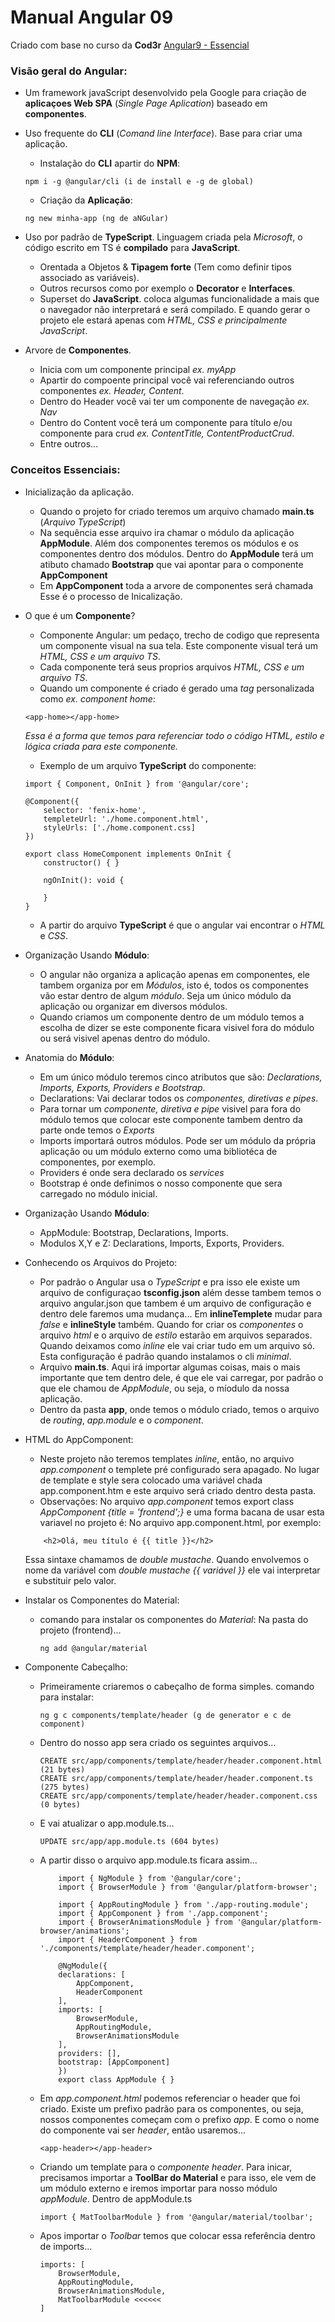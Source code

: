 # Manual Angular 09
Criado com base no curso da **Cod3r** [Angular9 - Essencial](https://www.cod3r.com.br/courses/take/angular-9-essencial)

### Visão geral do Angular:

* Um framework javaScript desenvolvido pela Google para criação de **aplicaçoes Web SPA** (*Single Page Aplication*) baseado em **componentes**.

* Uso frequente do **CLI** (*Comand line Interface*). Base para criar uma aplicação.
    - Instalação do **CLI** apartir do **NPM**:
    ```
    npm i -g @angular/cli (i de install e -g de global)
    ```
    - Criação da **Aplicação**:
    ```
    ng new minha-app (ng de aNGular)
    ```
* Uso por padrão de **TypeScript**. Linguagem criada pela *Microsoft*, o código escrito em TS é **compilado** para **JavaScript**.
    - Orentada a Objetos & **Tipagem forte** (Tem como definir tipos associado as variáveis).
    - Outros recursos como por exemplo o **Decorator** e **Interfaces**.
    - Superset do **JavaScript**. coloca algumas funcionalidade a mais que o navegador não interpretará e será compilado. E quando gerar o projeto ele estará apenas com *HTML, CSS e principalmente JavaScript*.

* Arvore de **Componentes**.
    - Inicia com um componente principal *ex. myApp*
    - Apartir do compoente principal você vai referenciando outros componentes *ex. Header, Content*.
    - Dentro do Header você vai ter um componente de navegação *ex. Nav*
    - Dentro do Content você terá um componente para título e/ou componente para crud *ex. ContentTitle, ContentProductCrud*.
    - Entre outros...

### Conceitos Essenciais:

* Inicialização da aplicação. 
    - Quando o projeto for criado teremos um arquivo chamado **main.ts** (*Arquivo TypeScript*)
    - Na sequência esse arquivo ira chamar o módulo da aplicação **AppModule**. Além dos componentes teremos os módulos e os componentes dentro dos módulos. Dentro do **AppModule** terá um atibuto chamado **Bootstrap** que vai apontar para o componente **AppComponent**
    - Em **AppComponent** toda a arvore de componentes será chamada
Esse é o processo de Inicalização.

* O que é um **Componente**?
    - Componente Angular: um pedaço, trecho de codigo que representa um componente visual na sua tela. Este componente visual terá um *HTML, CSS e um arquivo TS*.
    - Cada componente terá seus proprios arquivos *HTML, CSS e um arquivo TS*.
    - Quando um componente é criado é gerado uma *tag* personalizada como *ex. component home*:
    ```
    <app-home></app-home>
    ```
    *Essa é a forma que temos para referenciar todo o código HTML, estilo e lógica criada para este componente.*

    - Exemplo de um arquivo **TypeScript** do componente:
    ```
    import { Component, OnInit } from '@angular/core';

    @Component({
        selector: 'fenix-home',
        templeteUrl: './home.component.html',
        styleUrls: ['./home.component.css]
    })

    export class HomeComponent implements OnInit {
        constructor() { }

        ngOnInit(): void {

        }
    }    
    ```
    - A partir do arquivo **TypeScript** é que o angular vai encontrar o *HTML* e *CSS*.

* Organização Usando **Módulo**:
    - O angular não organiza a aplicação apenas em componentes, ele tambem organiza por em *Módulos*, isto é, todos os componentes vão estar dentro de algum *módulo*. Seja um único módulo da aplicação ou organizar em diversos módulos.
    - Quando criamos um componente dentro de um módulo temos a escolha de dizer se este componente ficara visivel fora do módulo ou será visivel apenas dentro do módulo.

* Anatomia do **Módulo**:
    - Em um único módulo teremos cinco atributos que são: *Declarations, Imports, Exports, Providers e Bootstrap*.
    - Declarations: Vai declarar todos os *componentes, diretivas e pipes*.
    - Para tornar um *componente, diretiva e pipe* visivel para fora do módulo temos que colocar este componente tambem dentro da parte onde temos o *Exports*
    - Imports importará outros módulos. Pode ser um módulo da própria aplicação ou um módulo externo como uma bibliotéca de componentes, por exemplo.
    - Providers é onde sera declarado os *services*
    - Bootstrap é onde definimos o nosso componente que sera carregado no módulo inicial.

* Organização Usando **Módulo**:
    - AppModule: Bootstrap, Declarations, Imports.
    - Modulos X,Y e Z: Declarations, Imports, Exports, Providers.

* Conhecendo os Arquivos do Projeto:
    - Por padrão o Angular usa o *TypeScript* e pra isso ele existe um arquivo de configuraçao **tsconfig.json** além desse tambem temos o arquivo angular.json que tambem é um arquivo de configuração e dentro dele faremos uma mudança... Em **inlineTemplete** mudar para *false* e **inlineStyle** também. Quando for criar os *componentes* o arquivo *html* e o arquivo de *estilo* estarão em arquivos separados. Quando deixamos como *inline* ele vai criar tudo em um arquivo só. Esta configuração é padrão quando instalamos o cli *minimal*.
    - Arquivo **main.ts**. Aqui irá importar algumas coisas, mais o mais importante que tem dentro dele, é que ele vai carregar, por padrão o que ele chamou de *AppModule*, ou seja, o míodulo da nossa aplicação.
    - Dentro da pasta **app**, onde temos o módulo criado, temos o arquivo de *routing*, *app.module* e o *component*.

* HTML do AppComponent:
    - Neste projeto não teremos templates *inline*, então, no arquivo *app.component* o templete pré configurado sera apagado. No lugar de template e style sera colocado uma variável chada app.component.htm e este arquivo será criado dentro desta pasta.
    - Observações: No arquivo *app.component* temos export class *AppComponent {title = 'frontend';}* e uma forma bacana de usar esta variavel no projeto é:
    No arquivo app.component.html, por exemplo:
    ```
        <h2>Olá, meu título é {{ title }}</h2>
    ```
    Essa sintaxe chamamos de *double mustache*. Quando envolvemos o nome da variável com *double mustache {{ variável }}* ele vai interpretar e substituir pelo valor.

* Instalar os Componentes do Material:
    - comando para instalar os componentes do *Material*:
        Na pasta do projeto (frontend)...
        ```
        ng add @angular/material
        ```
* Componente Cabeçalho:
    - Primeiramente criaremos o cabeçalho de forma simples. comando para instalar:
        ```
        ng g c components/template/header (g de generator e c de component)
        ```
    - Dentro do nosso app sera criado os seguintes arquivos...
        ```
        CREATE src/app/components/template/header/header.component.html (21 bytes)
        CREATE src/app/components/template/header/header.component.ts (275 bytes)
        CREATE src/app/components/template/header/header.component.css (0 bytes)
        ```
    - E vai atualizar o app.module.ts...
        ```
        UPDATE src/app/app.module.ts (604 bytes)
        ```
    - A partir disso o arquivo app.module.ts ficara assim...
        ```
            import { NgModule } from '@angular/core';
            import { BrowserModule } from '@angular/platform-browser';

            import { AppRoutingModule } from './app-routing.module';
            import { AppComponent } from './app.component';
            import { BrowserAnimationsModule } from '@angular/platform-browser/animations';
            import { HeaderComponent } from './components/template/header/header.component';

            @NgModule({
            declarations: [
                AppComponent,
                HeaderComponent
            ],
            imports: [
                BrowserModule,
                AppRoutingModule,
                BrowserAnimationsModule
            ],
            providers: [],
            bootstrap: [AppComponent]
            })
            export class AppModule { }
        ```
    - Em *app.component.html* podemos referenciar o header que foi criado. Existe um prefixo padrão para os componentes, ou seja, nossos componentes começam com o prefixo *app*. E como o nome do componente vai ser *header*, então usaremos...
        ```
        <app-header></app-header>
        ```
    - Criando um template para o *componente header*. Para inicar, precisamos importar a **ToolBar do Material** e para isso, ele vem de um módulo externo e iremos importar para nosso módulo *appModule*.
    Dentro de appModule.ts
        ```
        import { MatToolbarModule } from '@angular/material/toolbar';
        ```
    - Apos importar o *Toolbar* temos que colocar essa referência dentro de imports...
        ```
        imports: [
            BrowserModule,
            AppRoutingModule,
            BrowserAnimationsModule,
            MatToolbarModule <<<<<<
        ]
        ```
